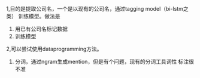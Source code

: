 1,目的是提取公司名，一个是以现有的公司名，通过tagging model（bi-lstm之类）
训练模型。做法是 
1) 用已有公司名标记数据
2) 训练模型

2,可以尝试使用dataprogramming方法。

1) 分词，通过ngram生成mention，但是有个问题，现有的分词工具词性
标注很不准
